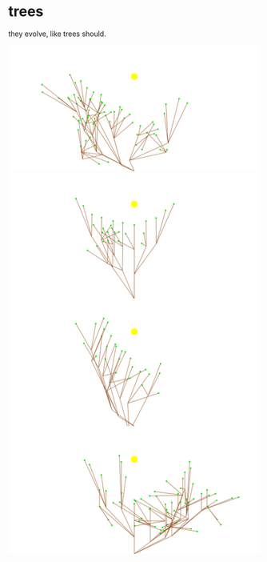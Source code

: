 # trees

they evolve, like trees should.

![1305.4213457676115_20210913-201220.svg](./1305.4213457676115_20210913-201220.svg)
![917.8117241570958_20210912-204111.svg](./917.8117241570958_20210912-204111.svg)
![916.9334320650111_20210909-202347.svg](./916.9334320650111_20210909-202347.svg)
![745.9368742053853_20210908-182749.svg](./745.9368742053853_20210908-182749.svg)